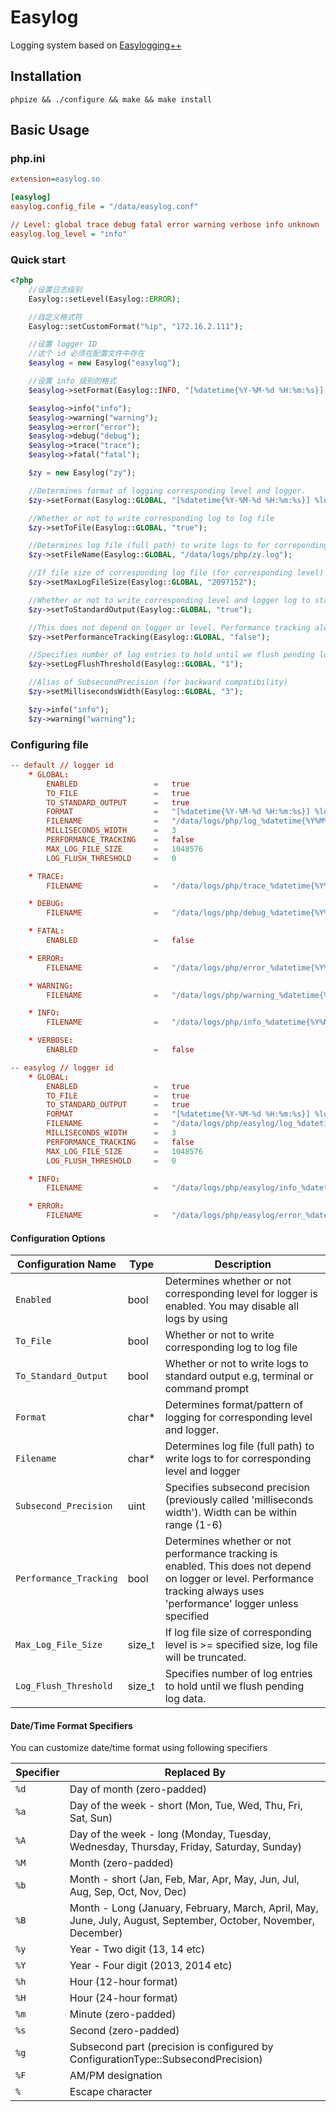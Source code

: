 # Easylog
Logging system based on [Easylogging++](https://github.com/muflihun/easyloggingpp)

## Installation

```shell
phpize && ./configure && make && make install
```

## Basic Usage

### php.ini

```ini
extension=easylog.so

[easylog]
easylog.config_file = "/data/easylog.conf"

// Level: global trace debug fatal error warning verbose info unknown
easylog.log_level = "info"
```

### Quick start

```php
<?php
    //设置日志级别
    Easylog::setLevel(Easylog::ERROR);

    //自定义格式符
    Easylog::setCustomFormat("%ip", "172.16.2.111");

    //设置 logger ID
    //这个 id 必须在配置文件中存在
    $easylog = new Easylog("easylog");

    //设置 info 级别的格式
    $easylog->setFormat(Easylog::INFO, "[%datetime{%Y-%M-%d %H:%m:%s}] %logger.%level %ip | %msg");

    $easylog->info("info");
    $easylog->warning("warning");
    $easylog->error("error");
    $easylog->debug("debug");
    $easylog->trace("trace");
    $easylog->fatal("fatal");

    $zy = new Easylog("zy");

    //Determines format of logging corresponding level and logger.
    $zy->setFormat(Easylog::GLOBAL, "[%datetime{%Y-%M-%d %H:%m:%s}] %logger.%level | %msg");

    //Whether or not to write corresponding log to log file
    $zy->setToFile(Easylog::GLOBAL, "true");

    //Determines log file (full path) to write logs to for correponding level and logger
    $zy->setFileName(Easylog::GLOBAL, "/data/logs/php/zy.log");

    //If file size of corresponding log file (for corresponding level) is >= specified size, log file will be truncated and re-initiated.
    $zy->setMaxLogFileSize(Easylog::GLOBAL, "2097152");

    //Whether or not to write corresponding level and logger log to standard output
    $zy->setToStandardOutput(Easylog::GLOBAL, "true");

    //This does not depend on logger or level. Performance tracking always uses 'performance' logger
    $zy->setPerformanceTracking(Easylog::GLOBAL, "false");

    //Specifies number of log entries to hold until we flush pending log data
    $zy->setLogFlushThreshold(Easylog::GLOBAL, "1");

    //Alias of SubsecondPrecision (for backward compatibility)
    $zy->setMillisecondsWidth(Easylog::GLOBAL, "3");

    $zy->info("info");
    $zy->warning("warning");
```

### Configuring file

```conf
-- default // logger id
    * GLOBAL:
        ENABLED                 =   true
        TO_FILE                 =   true
        TO_STANDARD_OUTPUT      =   true
        FORMAT                  =   "[%datetime{%Y-%M-%d %H:%m:%s}] %logger.%level | %msg"
        FILENAME                =   "/data/logs/php/log_%datetime{%Y%M%d}.log"
        MILLISECONDS_WIDTH      =   3
        PERFORMANCE_TRACKING    =   false
        MAX_LOG_FILE_SIZE       =   1048576
        LOG_FLUSH_THRESHOLD     =   0

    * TRACE:
        FILENAME                =   "/data/logs/php/trace_%datetime{%Y%M%d}.log"

    * DEBUG:
        FILENAME                =   "/data/logs/php/debug_%datetime{%Y%M%d}.log"

    * FATAL:
        ENABLED                 =   false 

    * ERROR:
        FILENAME                =   "/data/logs/php/error_%datetime{%Y%M%d}.log"

    * WARNING:
        FILENAME                =   "/data/logs/php/warning_%datetime{%Y%M%d}.log"

    * INFO:
        FILENAME                =   "/data/logs/php/info_%datetime{%Y%M%d}.log"

    * VERBOSE:  
        ENABLED                 =   false

-- easylog // logger id
    * GLOBAL:
        ENABLED                 =   true
        TO_FILE                 =   true
        TO_STANDARD_OUTPUT      =   true
        FORMAT                  =   "[%datetime{%Y-%M-%d %H:%m:%s}] %logger.%level | %msg"
        FILENAME                =   "/data/logs/php/easylog/log_%datetime{%Y%M%d}.log"
        MILLISECONDS_WIDTH      =   3
        PERFORMANCE_TRACKING    =   false
        MAX_LOG_FILE_SIZE       =   1048576
        LOG_FLUSH_THRESHOLD     =   0

    * INFO:
        FILENAME                =   "/data/logs/php/easylog/info_%datetime{%Y%M%d}.log"

    * ERROR:
        FILENAME                =   "/data/logs/php/easylog/error_%datetime{%Y%M%d}.log"
```

#### Configuration Options

|   Configuration Name  |   Type   |                 Description                                                                                                                                                 |
|-----------------------|----------|-----------------------------------------------------------------------------------------------------------------------------------------------------------------------------|
| `Enabled`               |   bool   | Determines whether or not corresponding level for logger is enabled. You may disable all logs by using |
| `To_File`               |   bool   | Whether or not to write corresponding log to log file  |
| `To_Standard_Output`    |   bool   | Whether or not to write logs to standard output e.g, terminal or command prompt  |
| `Format`                |   char*  | Determines format/pattern of logging for corresponding level and logger.         |
| `Filename`              |   char*  | Determines log file (full path) to write logs to for corresponding level and logger   |
| `Subsecond_Precision`   |   uint   | Specifies subsecond precision (previously called 'milliseconds width'). Width can be within range (1-6)  |
| `Performance_Tracking`  |   bool   | Determines whether or not performance tracking is enabled. This does not depend on logger or level. Performance tracking always uses 'performance' logger unless specified|
| `Max_Log_File_Size`     |   size_t | If log file size of corresponding level is >= specified size, log file will be truncated.    |
| `Log_Flush_Threshold`   |  size_t  | Specifies number of log entries to hold until we flush pending log data.    |                               

#### Date/Time Format Specifiers
You can customize date/time format using following specifiers

|    Specifier    |                 Replaced By                                                                                      |
|-----------------|------------------------------------------------------------------------------------------------------------------|
| `%d`            | Day of month (zero-padded)                                                                                       |
| `%a`            | Day of the week - short (Mon, Tue, Wed, Thu, Fri, Sat, Sun)                                                      |
| `%A`            | Day of the week - long (Monday, Tuesday, Wednesday, Thursday, Friday, Saturday, Sunday)                          |
| `%M`            | Month (zero-padded)                                                                                              |
| `%b`            | Month - short (Jan, Feb, Mar, Apr, May, Jun, Jul, Aug, Sep, Oct, Nov, Dec)                                       |
| `%B`            | Month - Long (January, February, March, April, May, June, July, August, September, October, November, December)  |
| `%y`            | Year - Two digit (13, 14 etc)                                                                                    |
| `%Y`            | Year - Four digit (2013, 2014 etc)                                                                               |
| `%h`            | Hour (12-hour format)                                                                                            |
| `%H`            | Hour (24-hour format)                                                                                            |
| `%m`            | Minute (zero-padded)                                                                                             |
| `%s`            | Second (zero-padded)                                                                                             |
| `%g`            | Subsecond part (precision is configured by ConfigurationType::SubsecondPrecision)                               |
| `%F`            | AM/PM designation                                                                                                |
| `%`             | Escape character                                                                                                 |
